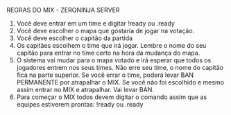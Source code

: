 REGRAS DO MIX - ZERONINJA SERVER

1. Você deve entrar em um time e digitar !ready ou .ready
2. Você deve escolher o mapa que gostaria de jogar na votação.
3. Você deve escolher o capitão da partida
4. Os capitães escolhem o time que irá jogar. Lembre o nome do seu capitão para entrar no time certo na hora da mudança do mapa.
5. O sistema vai mudar para o mapa votado e irá esperar que todos os jogadores entrem nos seus times. Não erre seu time, o nome do capitão fica na parte superior. Se você errar o time, poderá levar BAN PERMANENTE por atrapalhar o MIX. Se você não foi escolhido e mesmo assim entrar no MIX e atrapalhar. Vai levar BAN.
6. Para começar o MIX todos devem digitar o comando assim que as equipes estiverem prontas: !ready ou .ready
